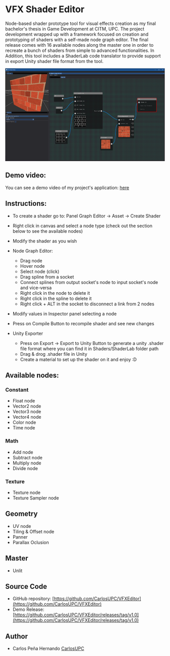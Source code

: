 

# VFX Shader Editor

Node-based shader prototype tool for visual effects creation as my final bachelor's thesis in Game Development at CITM, UPC. The project development wrapped up with a framework focused on creation and prototyping of shaders with
a self-made node graph editor. The final release comes with 16 available nodes along the master one in order to recreate a bunch of shaders from simple to advanced functionalities. In Addition, this tool includes a ShaderLab code translator to provide support in export Unity shader file format from the tool.

<p align="center">
<img src="https://github.com/CarlosUPC/VFXEditor/blob/main/Docs/img1.PNG" >
</p>

## Demo video:
You can see a demo video of my project's application: [here](https://www.youtube.com/watch?v=mgFD06GKWrQ)

## Instructions:

* To create a shader go to: Panel Graph Editor -> Asset -> Create Shader

* Right click in canvas and select a node type (check out the section below to see the available nodes)

* Modify the shader as you wish

* Node Graph Editor:
    * Drag node
    * Hover node
    * Select node (click)
    * Drag spline from a socket
    * Connect splines from output socket's node to input socket's node and vice-versa
    * Right click in the node to delete it
    * Right click in the spline to delete it
    * Right click + ALT in the socket to disconnect a link from 2 nodes

* Modify values in Inspector panel selecting a node
* Press on Compile Button to recompile shader and see new changes
* Unity Exporter
    * Press on Export -> Export to Unity Button to generate a unity .shader file format where you can find it in Shaders/ShaderLab folder path
    * Drag & drog .shader file in Unity
    * Create a material to set up the shader on it and enjoy :D


## Available nodes:

### Constant
* Float node
* Vector2 node
* Vector3 node
* Vector4 node
* Color node
* Time node

### Math
* Add node
* Subtract node
* Multiply node
* Divide node

### Texture
* Texture node
* Texture Sampler node

## Geometry
* UV node
* Tiling & Offset node
* Panner
* Parallax Oclusion

## Master
* Unlit



## Source Code

* GitHub repository: [https://github.com/CarlosUPC/VFXEditor](https://github.com/CarlosUPC/VFXEditor)
* Demo Release: [https://github.com/CarlosUPC/VFXEditor/releases/tag/v1.0](https://github.com/CarlosUPC/VFXEditor/releases/tag/v1.0)

## Author

* Carlos Peña Hernando [CarlosUPC](https://github.com/CarlosUPC)
